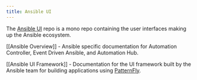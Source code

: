 ```yaml
---
title: Ansible UI
---
```

The [Ansible UI](https://github.com/ansible/ansible-ui) repo is a mono repo containing the user interfaces making up the Ansible ecosystem.

[[Ansible Overview]] - Ansible specific documentation for Automation Controller, Event Driven Ansible, and Automation Hub.

[[Ansible UI Framework]] - Documentation for the UI framework built by the Ansible team for building applications using [PatternFly](https://www.patternfly.org).

